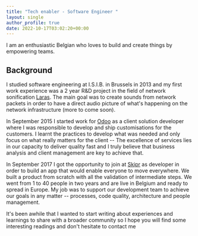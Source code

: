 ```yaml
---
title: "Tech enabler - Software Engineer "
layout: single
author_profile: true
date: 2022-10-17T03:02:20+00:00
---
```

I am an enthusiastic Belgian who loves to build and create things by empowering teams.

## Background
I studied software engineering at I.S.I.B. in Brussels in 2013 and my first work experience was a 2 year R&D project in the field of network sonification [Laras](http://laras.be). The main goal was to create sounds from network packets in order to have a direct audio picture of what's happening on the network infrastructure (more to come soon).

In September 2015 I started work for [Odoo](https://odoo.com) as a client solution developer where I was responsible to develop and ship customisations for the customers. I learnt the practices to develop what was needed and only focus on what really matters for the client -- The excellence of services lies in our capacity to deliver quality fast and I truly believe that business analysis and client management are key to achieve that.

In September 2017 I got the opportunity to join at [Skipr](https://skipr.co) as developer in order to build an app that would enable everyone to move everywhere. We built a product from scratch with all the validation of intermediate steps. We went from 1 to 40 people in two years and are live in Belgium and ready to spread in Europe. My job was to support our development team to achieve our goals in any matter -- processes, code quality, architecture and people management.

It's been awhile that I wanted to start writing about experiences and learnings to share with a broader community so I hope you will find some interesting readings and don't hesitate to contact me